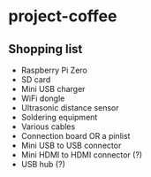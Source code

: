 # project-coffee
## Shopping list
- Raspberry Pi Zero
- SD card
- Mini USB charger
- WiFi dongle
- Ultrasonic distance sensor
- Soldering equipment
- Various cables
- Connection board OR a pinlist 
- Mini USB to USB connector
- Mini HDMI to HDMI connector (?)
- USB hub (?)
